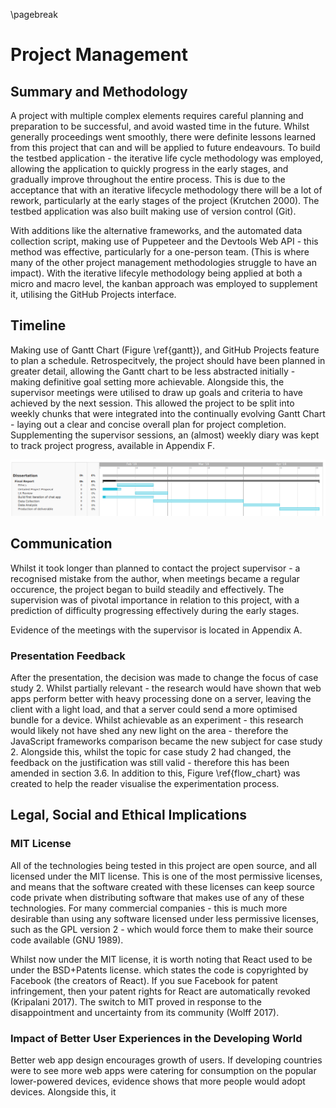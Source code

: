 \pagebreak

# Project Management

## Summary and Methodology

A project with multiple complex elements requires careful planning and preparation to be
successful, and avoid wasted time in the future. Whilst generally proceedings went smoothly,
there were definite lessons learned from this project that can and will be applied to future
endeavours. To build the testbed application - the iterative life cycle methodology was employed,
allowing the application to quickly progress in the early stages, and gradually improve throughout
the entire process. This is due to the acceptance that with an iterative lifecycle methodology there
will be a lot of rework, particularly at the early stages of the project (Krutchen 2000).
The testbed application was also built making use of version control (Git).

With additions like the alternative frameworks, and the automated data
collection script, making use of Puppeteer and the Devtools Web API - this method was effective,
particularly for a one-person team. (This is where many of the other project management methodologies
struggle to have an impact). With the iterative lifecyle methodology being applied at both a micro and macro level,
the kanban approach was employed to supplement it, utilising the GitHub Projects interface.


## Timeline

Making use of Gantt Chart (Figure \ref{gantt}), and GitHub Projects feature to plan a schedule. Retrospecitvely,
the project should have been planned in greater detail, allowing the Gantt chart to be less
abstracted initially - making definitive goal setting more achievable. Alongside this, the supervisor
meetings were utilised to draw up goals and criteria to have achieved by the next session.
This allowed the project to be split into weekly chunks that were integrated into the continually
evolving Gantt Chart - laying out a clear and concise overall plan for project completion. Supplementing
the supervisor sessions, an (almost) weekly diary was kept to track project progress, available in
Appendix F.

![Initial Gantt Chart \label{gantt}](./images/gantt.png)

## Communication

Whilst it took longer than planned to contact the project supervisor - a recognised mistake from
the author, when meetings became a regular occurence, the project began to build steadily
and effectively. The supervision was of pivotal importance in relation to this project, with
a prediction of difficulty progressing effectively during the early stages.

Evidence of the meetings with the supervisor is located in Appendix A.

### Presentation Feedback

After the presentation, the decision was made to change the focus of case study 2. Whilst
partially relevant - the research would have shown that web apps perform better with heavy
processing done on a server, leaving the client with a light load, and that a server could
send a more optimised bundle for a device. Whilst achievable as an experiment - this research
would likely not have shed any new light on the area - therefore the JavaScript frameworks
comparison became the new subject for case study 2. Alongside this, whilst the topic for case
study 2 had changed, the feedback on the justification was still valid - therefore this has
been amended in section 3.6. In addition to this, Figure \ref{flow_chart}
was created to help the reader visualise the experimentation process.

## Legal, Social and Ethical Implications

### MIT License

All of the technologies being tested in this project are open source, and all licensed under
the MIT license. This is one of the most permissive licenses, and means
that the software created with these licenses can keep source code
private when distributing software that makes use of any of these
technologies. For many commercial companies - this is much more
desirable than using any software licensed under less permissive
licenses, such as the GPL version 2 - which would force them to make their
source code available (GNU 1989).

Whilst now under the MIT license, it is worth noting that React used
to be under the BSD+Patents license. which states the code is copyrighted by
Facebook (the creators of React). If you sue Facebook for patent
infringement, then your patent rights for React are automatically revoked
(Kripalani 2017). The switch to MIT proved in response to the disappointment
and uncertainty from its community (Wolff 2017).

### Impact of Better User Experiences in the Developing World

Better web app design encourages growth of users. If developing
countries were to see more web apps were catering for consumption
on the popular lower-powered devices, evidence shows that more
people would adopt devices. Alongside this, it
